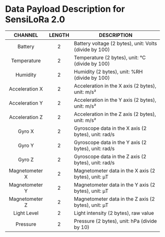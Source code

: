 # Data Payload Description for SensiLoRa 2.0

|        CHANNEL        | LENGTH | DESCRIPTION                                                                                     |
| :-------------------: | :----: | ----------------------------------------------------------------------------------------------- |
|        Battery        |   2    | Battery voltage (2 bytes), unit: Volts (divide by 100)                                          |
|      Temperature      |   2    | Temperature (2 bytes), unit: ℃ (divide by 100)                                                 |
|       Humidity        |   2    | Humidity (2 bytes), unit: %RH (divide by 100)                                                  |
|   Acceleration X      |   2    | Acceleration in the X axis (2 bytes), unit: m/s²                                               |
|   Acceleration Y      |   2    | Acceleration in the Y axis (2 bytes), unit: m/s²                                               |
|   Acceleration Z      |   2    | Acceleration in the Z axis (2 bytes), unit: m/s²                                               |
|        Gyro X         |   2    | Gyroscope data in the X axis (2 bytes), unit: rad/s                                            |
|        Gyro Y         |   2    | Gyroscope data in the Y axis (2 bytes), unit: rad/s                                            |
|        Gyro Z         |   2    | Gyroscope data in the Z axis (2 bytes), unit: rad/s                                            |
|   Magnetometer X      |   2    | Magnetometer data in the X axis (2 bytes), unit: µT                                            |
|   Magnetometer Y      |   2    | Magnetometer data in the Y axis (2 bytes), unit: µT                                            |
|   Magnetometer Z      |   2    | Magnetometer data in the Z axis (2 bytes), unit: µT                                            |
|      Light Level      |   2    | Light intensity (2 bytes), raw value                                                          |
|       Pressure        |   2    | Pressure (2 bytes), unit: hPa (divide by 10)                                                  |